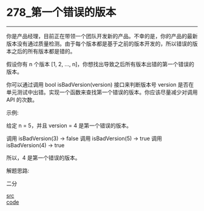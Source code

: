 # 278_第一个错误的版本
---

你是产品经理，目前正在带领一个团队开发新的产品。不幸的是，你的产品的最新版本没有通过质量检测。由于每个版本都是基于之前的版本开发的，所以错误的版本之后的所有版本都是错的。

假设你有 n 个版本 [1, 2, ..., n]，你想找出导致之后所有版本出错的第一个错误的版本。

你可以通过调用 bool isBadVersion(version) 接口来判断版本号 version 是否在单元测试中出错。实现一个函数来查找第一个错误的版本。你应该尽量减少对调用 API 的次数。

示例:

给定 n = 5，并且 version = 4 是第一个错误的版本。

调用 isBadVersion(3) -> false
调用 isBadVersion(5) -> true
调用 isBadVersion(4) -> true

所以，4 是第一个错误的版本。 


解题思路:

二分

[src](https://leetcode-cn.com/problems/first-bad-version/) <br>
[code](code/278.c) <br>
